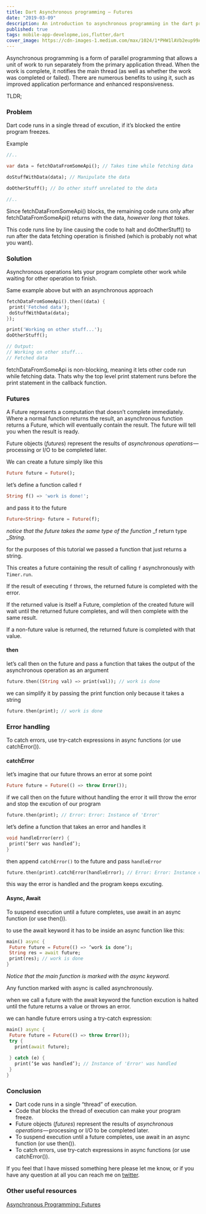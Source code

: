 ```yaml
---
title: Dart Asynchronous programming — Futures
date: "2019-03-09"
description: An introduction to asynchronous programming in the dart programming language
published: true
tags: mobile-app-developme,ios,flutter,dart
cover_image: https://cdn-images-1.medium.com/max/1024/1*PHW1lAVb2eup99AreoKPvQ.png
---
```

Asynchronous programming is a form of parallel programming that allows a unit of work to run separately from the primary application thread. When the work is complete, it notifies the main thread (as well as whether the work was completed or failed). There are numerous benefits to using it, such as improved application performance and enhanced responsiveness.

TLDR;

### Problem

Dart code runs in a single thread of excution, if it’s blocked the entire program freezes.

Example

```dart
//..

var data = fetchDataFromSomeApi(); // Takes time while fetching data

doStuffWithData(data); // Manipulate the data

doOtherStuff(); // Do other stuff unrelated to the data

//..
```

Since fetchDataFromSomeApi() blocks, the remaining code runs only after fetchDataFromSomeApi() returns with the data, _however long that takes_.

This code runs line by line causing the code to halt and doOtherStuff() to run after the data fetching operation is finished (which is probably not what you want).

### Solution

Asynchronous operations lets your program complete other work while waiting for other operation to finish.

Same example above but with an asynchronous approach

```dart
fetchDataFromSomeApi().then((data) {
 print('Fetched data');
 doStuffWithData(data);
});

print('Working on other stuff...');
doOtherStuff();

// Output:
// Working on other stuff...
// Fetched data
```

fetchDataFromSomeApi is non-blocking, meaning it lets other code run while fetching data. Thats why the top level print statement runs before the print statement in the callback function.

### Futures

A Future represents a computation that doesn’t complete immediately. Where a normal function returns the result, an asynchronous function returns a Future, which will eventually contain the result. The future will tell you when the result is ready.

Future objects (_futures_) represent the results of _asynchronous operations_ — processing or I/O to be completed later.

We can create a future simply like this

```dart
Future future = Future();
```

let’s define a function called `f`

```dart
String f() => 'work is done!';
```

and pass it to the future

```dart
Future<String> future = Future(f);
```

_notice that the future takes the same type of the function_ _f return type __String._

for the purposes of this tutorial we passed a function that just returns a string.

This creates a future containing the result of calling `f` asynchronously with `Timer.run`.

If the result of executing `f` throws, the returned future is completed with the error.

If the returned value is itself a Future, completion of the created future will wait until the returned future completes, and will then complete with the same result.

If a non-future value is returned, the returned future is completed with that value.

#### then

let’s call then on the future and pass a function that takes the output of the asynchronous operation as an argument

```dart
future.then((String val) => print(val)); // work is done
```

we can simplify it by passing the print function only because it takes a string

```dart
future.then(print); // work is done
```

### Error handling

To catch errors, use try-catch expressions in async functions (or use catchError()).

#### catchError

let’s imagine that our future throws an error at some point

```dart
Future future = Future(() => throw Error());
```

if we call then on the future without handling the error it will throw the error and stop the excution of our program

```dart
future.then(print); // Error: Error: Instance of 'Error'
```

let’s define a function that takes an error and handles it

```dart
void handleError(err) {
 print(‘$err was handled’);
}
```

then append `catchError()` to the future and pass `handleError`

```dart
future.then(print).catchError(handleError); // Error: Error: Instance of 'Error' was handled
```

this way the error is handled and the program keeps excuting.

#### Async, Await

To suspend execution until a future completes, use await in an async function (or use then()).

to use the await keyword it has to be inside an async function like this:

```dart
main() async {
 Future future = Future(() => ‘work is done’);
 String res = await future;
 print(res); // work is done
}
```

_Notice that the_ _main function is marked with the_ _async keyword._

Any function marked with async is called asynchronously.

when we call a future with the await keyword the function excution is halted until the future returns a value or throws an error.

we can handle future errors using a try-catch expression:

```dart
main() async {
 Future future = Future(() => throw Error());
 try {
   print(await future);
 
 } catch (e) {
   print(‘$e was handled’); // Instance of 'Error' was handled
 }
}
```

### Conclusion

- Dart code runs in a single “thread” of execution.
- Code that blocks the thread of execution can make your program freeze.
- Future objects (_futures_) represent the results of _asynchronous operations_ — processing or I/O to be completed later.
- To suspend execution until a future completes, use await in an async function (or use then()).
- To catch errors, use try-catch expressions in async functions (or use catchError()).

If you feel that I have missed something here please let me know, or if you have any question at all you can reach me on [twitter](https://twitter.com/4msal4).

### Other useful resources

[Asynchronous Programming: Futures](https://www.dartlang.org/tutorials/language/futures)
